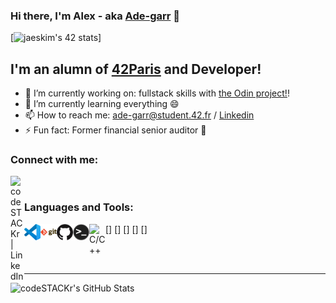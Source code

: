 ### Hi there, I'm Alex - aka [Ade-garr][github] 👋 

[![jaeskim's 42 stats](https://badge42.herokuapp.com/api/stats/ade-garr)]

## I'm an alumn of [42Paris][42] and Developer!

- 🔭 I’m currently working on: fullstack skills with [the Odin project!][Odin]!
- 🌱 I’m currently learning everything 😄
- 📫 How to reach me:  ade-garr@student.42.fr / [Linkedin][linkedin]
- ⚡ Fun fact: Former financial senior auditor 🤔

### Connect with me:

[<img align="left" alt="codeSTACKr | LinkedIn" width="22px" src="https://cdn.jsdelivr.net/npm/simple-icons@v3/icons/linkedin.svg" />][linkedin]

<br />

### Languages and Tools:

[<img align="left" alt="Visual Studio Code" width="26px" src="https://raw.githubusercontent.com/github/explore/80688e429a7d4ef2fca1e82350fe8e3517d3494d/topics/visual-studio-code/visual-studio-code.png" />]
[<img align="left" alt="Git" width="26px" src="https://raw.githubusercontent.com/github/explore/80688e429a7d4ef2fca1e82350fe8e3517d3494d/topics/git/git.png" />]
[<img align="left" alt="GitHub" width="26px" src="https://raw.githubusercontent.com/github/explore/78df643247d429f6cc873026c0622819ad797942/topics/github/github.png" />]
[<img align="left" alt="Terminal" width="26px" src="https://raw.githubusercontent.com/github/explore/80688e429a7d4ef2fca1e82350fe8e3517d3494d/topics/terminal/terminal.png" />]
[<img align="left" alt="C/C++" width="26px" src=https://docs.microsoft.com/fr-fr/windows/images/c-logo.png />]

<br />
<br />

---

  <img align="left" alt="codeSTACKr's GitHub Stats" src="https://github-readme-stats.codestackr.vercel.app/api?username=codeSTACKr&show_icons=true&hide_border=true" />


</details>

[42]: https://42.fr/en/homepage/
[github]: https://github.com/Ade-garr
[Odin]: https://www.theodinproject.com/
[linkedin]: https://github.com/Ade-garr


<!--
**Ade-garr/Ade-garr** is a ✨ _special_ ✨ repository because its `README.md` (this file) appears on your GitHub profile.

Here are some ideas to get you started:

- 🔭 I’m currently working on ...
- 🌱 I’m currently learning ...
- 👯 I’m looking to collaborate on ...
- 🤔 I’m looking for help with ...
- 💬 Ask me about ...
- 📫 How to reach me: ...
- 😄 Pronouns: ...
- ⚡ Fun fact: ...
-->
